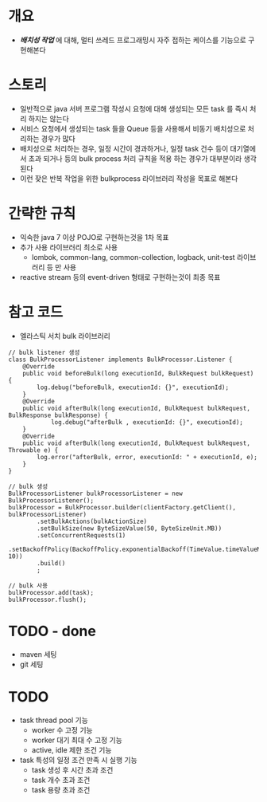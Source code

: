 # 개요
- ***배치성 작업*** 에 대해, 멀티 쓰레드 프로그래밍시 자주 접하는 케이스를 기능으로 구현해본다

# 스토리
- 일반적으로 java 서버 프로그램 작성시 요청에 대해 생성되는 모든 task 를 즉시 처리 하지는 않는다
- 서비스 요청에서 생성되는 task 들을 Queue 등을 사용해서 비동기 배치성으로 처리하는 경우가 많다
- 배치성으로 처리하는 경우, 일정 시간이 경과하거나, 일정 task 건수 등이 대기열에서 초과 되거나 등의 bulk process 처리 규칙을 적용 하는 경우가 대부분이라 생각된다
- 이런 잦은 반복 작업을 위한 bulkprocess 라이브러리 작성을 목표로 해본다 

# 간략한 규칙
- 익숙한 java 7 이상 POJO로 구현하는것을 1차 목표
- 추가 사용 라이브러리 최소로 사용
	- lombok, common-lang, common-collection, logback, unit-test 라이브러리 등 만 사용
- reactive stream 등의 event-driven 형태로 구현하는것이 최종 목표

# 참고 코드
- 엘라스틱 서치 bulk 라이브러리
```
// bulk listener 생성
class BulkProcessorListener implements BulkProcessor.Listener {
    @Override
    public void beforeBulk(long executionId, BulkRequest bulkRequest) {
        log.debug("beforeBulk, executionId: {}", executionId);
    }
    @Override
    public void afterBulk(long executionId, BulkRequest bulkRequest, BulkResponse bulkResponse) {
    		log.debug("afterBulk , executionId: {}", executionId);
    }
    @Override
    public void afterBulk(long executionId, BulkRequest bulkRequest, Throwable e) {
    	log.error("afterBulk, error, executionId: " + executionId, e);
    }
}

// bulk 생성
BulkProcessorListener bulkProcessorListener = new BulkProcessorListener();
bulkProcessor = BulkProcessor.builder(clientFactory.getClient(), bulkProcessorListener)
        .setBulkActions(bulkActionSize)
        .setBulkSize(new ByteSizeValue(50, ByteSizeUnit.MB))
        .setConcurrentRequests(1)
        .setBackoffPolicy(BackoffPolicy.exponentialBackoff(TimeValue.timeValueMillis(100), 10))                
        .build()
        ;

// bulk 사용
bulkProcessor.add(task);
bulkProcessor.flush();
```

# TODO - done
- maven 세팅
- git 세팅

# TODO
- task thread pool 기능
	- worker 수 고정 기능
	- worker 대기 최대 수 고정 기능
	- active, idle 제한 조건 기능
- task 특성의 일정 조건 만족 시 실행 기능
	- task 생성 후 시간 초과 조건
	- task 개수 초과 조건
	- task 용량 초과 조건
